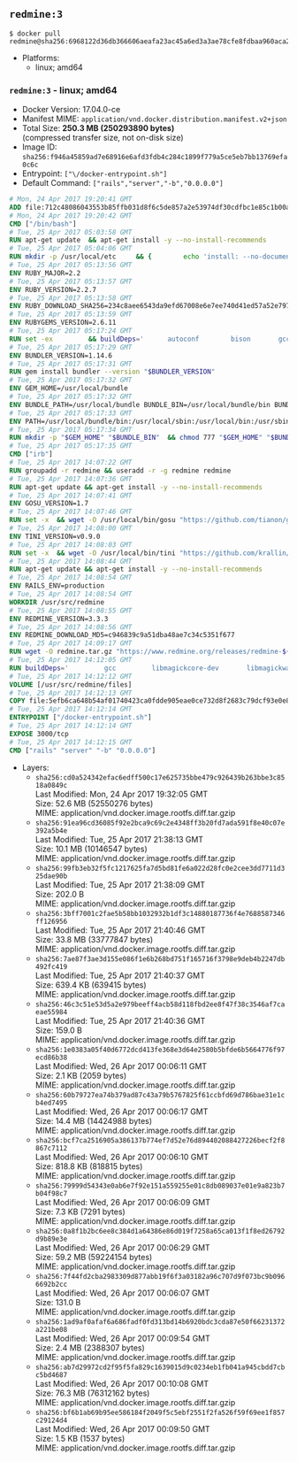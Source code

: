 ## `redmine:3`

```console
$ docker pull redmine@sha256:6968122d36db366606aeafa23ac45a6ed3a3ae78cfe8fdbaa960aca2823409da
```

-	Platforms:
	-	linux; amd64

### `redmine:3` - linux; amd64

-	Docker Version: 17.04.0-ce
-	Manifest MIME: `application/vnd.docker.distribution.manifest.v2+json`
-	Total Size: **250.3 MB (250293890 bytes)**  
	(compressed transfer size, not on-disk size)
-	Image ID: `sha256:f946a45859ad7e68916e6afd3fdb4c284c1899f779a5ce5eb7bb13769efa0c6c`
-	Entrypoint: `["\/docker-entrypoint.sh"]`
-	Default Command: `["rails","server","-b","0.0.0.0"]`

```dockerfile
# Mon, 24 Apr 2017 19:20:41 GMT
ADD file:712c48086043553b85ffb031d8f6c5de857a2e53974df30cdfbc1e85c1b00a25 in / 
# Mon, 24 Apr 2017 19:20:42 GMT
CMD ["/bin/bash"]
# Tue, 25 Apr 2017 05:03:58 GMT
RUN apt-get update 	&& apt-get install -y --no-install-recommends 		bzip2 		ca-certificates 		libffi-dev 		libgdbm3 		libssl-dev 		libyaml-dev 		procps 		zlib1g-dev 	&& rm -rf /var/lib/apt/lists/*
# Tue, 25 Apr 2017 05:04:06 GMT
RUN mkdir -p /usr/local/etc 	&& { 		echo 'install: --no-document'; 		echo 'update: --no-document'; 	} >> /usr/local/etc/gemrc
# Tue, 25 Apr 2017 05:13:56 GMT
ENV RUBY_MAJOR=2.2
# Tue, 25 Apr 2017 05:13:57 GMT
ENV RUBY_VERSION=2.2.7
# Tue, 25 Apr 2017 05:13:58 GMT
ENV RUBY_DOWNLOAD_SHA256=234c8aee6543da9efd67008e6e7ee740d41ed57a52e797f65043c3b5ec3bcb53
# Tue, 25 Apr 2017 05:13:59 GMT
ENV RUBYGEMS_VERSION=2.6.11
# Tue, 25 Apr 2017 05:17:24 GMT
RUN set -ex 		&& buildDeps=' 		autoconf 		bison 		gcc 		libbz2-dev 		libgdbm-dev 		libglib2.0-dev 		libncurses-dev 		libreadline-dev 		libxml2-dev 		libxslt-dev 		make 		ruby 		wget 		xz-utils 	' 	&& apt-get update 	&& apt-get install -y --no-install-recommends $buildDeps 	&& rm -rf /var/lib/apt/lists/* 		&& wget -O ruby.tar.xz "https://cache.ruby-lang.org/pub/ruby/${RUBY_MAJOR%-rc}/ruby-$RUBY_VERSION.tar.xz" 	&& echo "$RUBY_DOWNLOAD_SHA256 *ruby.tar.xz" | sha256sum -c - 		&& mkdir -p /usr/src/ruby 	&& tar -xJf ruby.tar.xz -C /usr/src/ruby --strip-components=1 	&& rm ruby.tar.xz 		&& cd /usr/src/ruby 		&& { 		echo '#define ENABLE_PATH_CHECK 0'; 		echo; 		cat file.c; 	} > file.c.new 	&& mv file.c.new file.c 		&& autoconf 	&& ./configure --disable-install-doc --enable-shared 	&& make -j"$(nproc)" 	&& make install 		&& apt-get purge -y --auto-remove $buildDeps 	&& cd / 	&& rm -r /usr/src/ruby 		&& gem update --system "$RUBYGEMS_VERSION"
# Tue, 25 Apr 2017 05:17:29 GMT
ENV BUNDLER_VERSION=1.14.6
# Tue, 25 Apr 2017 05:17:31 GMT
RUN gem install bundler --version "$BUNDLER_VERSION"
# Tue, 25 Apr 2017 05:17:32 GMT
ENV GEM_HOME=/usr/local/bundle
# Tue, 25 Apr 2017 05:17:32 GMT
ENV BUNDLE_PATH=/usr/local/bundle BUNDLE_BIN=/usr/local/bundle/bin BUNDLE_SILENCE_ROOT_WARNING=1 BUNDLE_APP_CONFIG=/usr/local/bundle
# Tue, 25 Apr 2017 05:17:33 GMT
ENV PATH=/usr/local/bundle/bin:/usr/local/sbin:/usr/local/bin:/usr/sbin:/usr/bin:/sbin:/bin
# Tue, 25 Apr 2017 05:17:34 GMT
RUN mkdir -p "$GEM_HOME" "$BUNDLE_BIN" 	&& chmod 777 "$GEM_HOME" "$BUNDLE_BIN"
# Tue, 25 Apr 2017 05:17:35 GMT
CMD ["irb"]
# Tue, 25 Apr 2017 14:07:22 GMT
RUN groupadd -r redmine && useradd -r -g redmine redmine
# Tue, 25 Apr 2017 14:07:36 GMT
RUN apt-get update && apt-get install -y --no-install-recommends 		ca-certificates 		wget 	&& rm -rf /var/lib/apt/lists/*
# Tue, 25 Apr 2017 14:07:41 GMT
ENV GOSU_VERSION=1.7
# Tue, 25 Apr 2017 14:07:46 GMT
RUN set -x 	&& wget -O /usr/local/bin/gosu "https://github.com/tianon/gosu/releases/download/$GOSU_VERSION/gosu-$(dpkg --print-architecture)" 	&& wget -O /usr/local/bin/gosu.asc "https://github.com/tianon/gosu/releases/download/$GOSU_VERSION/gosu-$(dpkg --print-architecture).asc" 	&& export GNUPGHOME="$(mktemp -d)" 	&& gpg --keyserver ha.pool.sks-keyservers.net --recv-keys B42F6819007F00F88E364FD4036A9C25BF357DD4 	&& gpg --batch --verify /usr/local/bin/gosu.asc /usr/local/bin/gosu 	&& rm -r "$GNUPGHOME" /usr/local/bin/gosu.asc 	&& chmod +x /usr/local/bin/gosu 	&& gosu nobody true
# Tue, 25 Apr 2017 14:08:00 GMT
ENV TINI_VERSION=v0.9.0
# Tue, 25 Apr 2017 14:08:03 GMT
RUN set -x 	&& wget -O /usr/local/bin/tini "https://github.com/krallin/tini/releases/download/$TINI_VERSION/tini" 	&& wget -O /usr/local/bin/tini.asc "https://github.com/krallin/tini/releases/download/$TINI_VERSION/tini.asc" 	&& export GNUPGHOME="$(mktemp -d)" 	&& gpg --keyserver ha.pool.sks-keyservers.net --recv-keys 6380DC428747F6C393FEACA59A84159D7001A4E5 	&& gpg --batch --verify /usr/local/bin/tini.asc /usr/local/bin/tini 	&& rm -r "$GNUPGHOME" /usr/local/bin/tini.asc 	&& chmod +x /usr/local/bin/tini 	&& tini -h
# Tue, 25 Apr 2017 14:08:44 GMT
RUN apt-get update && apt-get install -y --no-install-recommends 		imagemagick 		libmysqlclient18 		libpq5 		libsqlite3-0 				bzr 		git 		mercurial 		openssh-client 		subversion 	&& rm -rf /var/lib/apt/lists/*
# Tue, 25 Apr 2017 14:08:54 GMT
ENV RAILS_ENV=production
# Tue, 25 Apr 2017 14:08:54 GMT
WORKDIR /usr/src/redmine
# Tue, 25 Apr 2017 14:08:55 GMT
ENV REDMINE_VERSION=3.3.3
# Tue, 25 Apr 2017 14:08:56 GMT
ENV REDMINE_DOWNLOAD_MD5=c946839c9a51dba48ae7c34c5351f677
# Tue, 25 Apr 2017 14:09:17 GMT
RUN wget -O redmine.tar.gz "https://www.redmine.org/releases/redmine-${REDMINE_VERSION}.tar.gz" 	&& echo "$REDMINE_DOWNLOAD_MD5 redmine.tar.gz" | md5sum -c - 	&& tar -xvf redmine.tar.gz --strip-components=1 	&& rm redmine.tar.gz files/delete.me log/delete.me 	&& mkdir -p tmp/pdf public/plugin_assets 	&& chown -R redmine:redmine ./
# Tue, 25 Apr 2017 14:12:05 GMT
RUN buildDeps=' 		gcc 		libmagickcore-dev 		libmagickwand-dev 		libmysqlclient-dev 		libpq-dev 		libsqlite3-dev 		make 		patch 	' 	&& set -ex 	&& apt-get update && apt-get install -y $buildDeps --no-install-recommends 	&& rm -rf /var/lib/apt/lists/* 	&& bundle install --without development test 	&& for adapter in mysql2 postgresql sqlite3; do 		echo "$RAILS_ENV:" > ./config/database.yml; 		echo "  adapter: $adapter" >> ./config/database.yml; 		bundle install --without development test; 	done 	&& rm ./config/database.yml 	&& apt-get purge -y --auto-remove $buildDeps
# Tue, 25 Apr 2017 14:12:12 GMT
VOLUME [/usr/src/redmine/files]
# Tue, 25 Apr 2017 14:12:13 GMT
COPY file:5efb6ca648b54af01740423ca0fdde905eae0ce732d8f2683c79dcf93e0e86c5 in / 
# Tue, 25 Apr 2017 14:12:14 GMT
ENTRYPOINT ["/docker-entrypoint.sh"]
# Tue, 25 Apr 2017 14:12:14 GMT
EXPOSE 3000/tcp
# Tue, 25 Apr 2017 14:12:15 GMT
CMD ["rails" "server" "-b" "0.0.0.0"]
```

-	Layers:
	-	`sha256:cd0a524342efac6edff500c17e625735bbe479c926439b263bbe3c8518a0849c`  
		Last Modified: Mon, 24 Apr 2017 19:32:05 GMT  
		Size: 52.6 MB (52550276 bytes)  
		MIME: application/vnd.docker.image.rootfs.diff.tar.gzip
	-	`sha256:91ea96cd36085f92e2bca9c69c2e4348ff3b20fd7ada591f8e40c07e392a5b4e`  
		Last Modified: Tue, 25 Apr 2017 21:38:13 GMT  
		Size: 10.1 MB (10146547 bytes)  
		MIME: application/vnd.docker.image.rootfs.diff.tar.gzip
	-	`sha256:99fb3eb32f5fc1217625fa7d5bd81fe6a022d28fc0e2cee3dd7711d325dae90b`  
		Last Modified: Tue, 25 Apr 2017 21:38:09 GMT  
		Size: 202.0 B  
		MIME: application/vnd.docker.image.rootfs.diff.tar.gzip
	-	`sha256:3bff7001c2fae5b58bb1032932b1df3c14880187736f4e7688587346ff126956`  
		Last Modified: Tue, 25 Apr 2017 21:40:46 GMT  
		Size: 33.8 MB (33777847 bytes)  
		MIME: application/vnd.docker.image.rootfs.diff.tar.gzip
	-	`sha256:7ae87f3ae3d155e086f1e6b268bd751f165716f3798e9deb4b2247db492fc419`  
		Last Modified: Tue, 25 Apr 2017 21:40:37 GMT  
		Size: 639.4 KB (639415 bytes)  
		MIME: application/vnd.docker.image.rootfs.diff.tar.gzip
	-	`sha256:46c3c51e53d5a2e979beeff4acb58d118fbd2ee8f47f38c3546af7caeae55984`  
		Last Modified: Tue, 25 Apr 2017 21:40:36 GMT  
		Size: 159.0 B  
		MIME: application/vnd.docker.image.rootfs.diff.tar.gzip
	-	`sha256:1e0383a05f40d6772dcd413fe368e3d64e2580b5bfde6b5664776f97ecd86b38`  
		Last Modified: Wed, 26 Apr 2017 00:06:11 GMT  
		Size: 2.1 KB (2059 bytes)  
		MIME: application/vnd.docker.image.rootfs.diff.tar.gzip
	-	`sha256:60b79727ea74b379ad87c43a79b5767825f61ccbfd69d786bae31e1cb4ed7495`  
		Last Modified: Wed, 26 Apr 2017 00:06:17 GMT  
		Size: 14.4 MB (14424988 bytes)  
		MIME: application/vnd.docker.image.rootfs.diff.tar.gzip
	-	`sha256:bcf7ca2516905a386137b774ef7d52e76d894402088427226becf2f8867c7112`  
		Last Modified: Wed, 26 Apr 2017 00:06:10 GMT  
		Size: 818.8 KB (818815 bytes)  
		MIME: application/vnd.docker.image.rootfs.diff.tar.gzip
	-	`sha256:79999d54343e0ab6e7f92e151a559255e01c8db089037e01e9a823b7b04f98c7`  
		Last Modified: Wed, 26 Apr 2017 00:06:09 GMT  
		Size: 7.3 KB (7291 bytes)  
		MIME: application/vnd.docker.image.rootfs.diff.tar.gzip
	-	`sha256:0a8f1b2bc6ee8c384d1a64386e86d019f7258a65ca013f1f8ed26792d9b89e3e`  
		Last Modified: Wed, 26 Apr 2017 00:06:29 GMT  
		Size: 59.2 MB (59224154 bytes)  
		MIME: application/vnd.docker.image.rootfs.diff.tar.gzip
	-	`sha256:7f44fd2cba2983309d877abb19f6f3a03182a96c707d9f073bc9b0966692b2cc`  
		Last Modified: Wed, 26 Apr 2017 00:06:07 GMT  
		Size: 131.0 B  
		MIME: application/vnd.docker.image.rootfs.diff.tar.gzip
	-	`sha256:1ad9af0afaf6a686fadf0fd313bd14b6920bdc3cda87e50f66231372a221be08`  
		Last Modified: Wed, 26 Apr 2017 00:09:54 GMT  
		Size: 2.4 MB (2388307 bytes)  
		MIME: application/vnd.docker.image.rootfs.diff.tar.gzip
	-	`sha256:ab7d29972cd2f95f5fa829c1639015d9c0234eb1fb041a945cbdd7cbc5bd4687`  
		Last Modified: Wed, 26 Apr 2017 00:10:08 GMT  
		Size: 76.3 MB (76312162 bytes)  
		MIME: application/vnd.docker.image.rootfs.diff.tar.gzip
	-	`sha256:bf6b1ab69b95ee586184f2049f5c5ebf2551f2fa526f59f69ee1f857c29124d4`  
		Last Modified: Wed, 26 Apr 2017 00:09:50 GMT  
		Size: 1.5 KB (1537 bytes)  
		MIME: application/vnd.docker.image.rootfs.diff.tar.gzip
